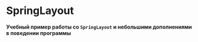 # SpringLayout

__Учебный пример работы со `SpringLayout` и небольшими дополнениями в поведении программы__ 
